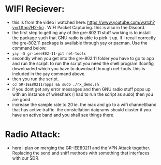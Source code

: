 # WIFI Reciever:

- this is from the video i watched here: https://www.youtube.com/watch?v=rOtnq7H2-5o . WIFI Packet Capturing. this is also in the Discord. 
- the first step to getting any of the gre-802.11 stuff working is to install the package such that GNU radio is able to pick it up. If i recall correctly the gre-802.11 package is available through yay or pacman. Use the command below:
- ```yay -S gr-ieee802-11-git net-tools```
- secondly when you get into the gre-802.11 folder you have to go to app and run the script. to run the script you need the shell program ifconfig downloaded which you have to download through net-tools. this is included in the yay command above. 
- then you run the script.
- ```cd GR-IEE80211/apps && sudo ./rx_demo.sh```
- if you dont get any error messages and then GNU radio stuff pops up with an instance of wireshark (i had to run the script as sudo) then you are good 
- increase the sample rate to 20 ie. the max and go to a wifi channel/band that has active traffic. the constellation daigrams should cluster if you have an active band and you shall see things there. 



# Radio Attack:
- here i plan on merging the GR-IEE80211 and the VPN Attack together. Replacing the send and sniff methods with something that interfaces with our SDR. 

